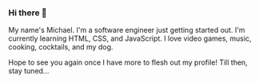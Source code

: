 ### Hi there 👋

My name's Michael. I'm a software engineer just getting started out. I'm currently learning HTML, CSS, and JavaScript. I love video games, music, cooking, cocktails, and my dog.

Hope to see you again once I have more to flesh out my profile! Till then, stay tuned...

<!--
**moonlightgreatsword/moonlightgreatsword** is a ✨ _special_ ✨ repository because its `README.md` (this file) appears on your GitHub profile.

Here are some ideas to get you started:

- 🔭 I’m currently working on ...
- 🌱 I’m currently learning ...
- 👯 I’m looking to collaborate on ...
- 🤔 I’m looking for help with ...
- 💬 Ask me about ...
- 📫 How to reach me: ...
- 😄 Pronouns: ...
- ⚡ Fun fact: ...
-->

